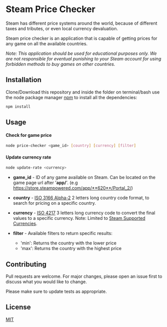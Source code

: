 # Steam Price Checker

Steam has different price systems around the world, because of different taxes and tributes, or even local currency devaluation. 

Steam price checker is an application that is capable of getting prices for any game on all the available countries.

*Note: This application should be used for educational purposes only. We are not responsible for eventual punishing to your Steam account for using forbidden methods to buy games on other countries.*

## Installation

Clone/Download this repository and inside the folder on terminal/bash use the node package manager [npm](https://www.npmjs.com/) to install all the dependencies:

```bash
npm install
```

## Usage

#### Check for game price
```bash
node price-checker <game_id> [country] [currency] [filter]
```
#### Update currency rate
```bash
node update-rate <currency>
```

* **game_id** - ID of any game available on Steam. Can be located on the game page url after '**app/**'. (e.g https://store.steampowered.com/app/**620**/Portal_2/)

* **country** - [ISO 3166 Alpha-2](https://www.iban.com/country-codes) 2 letters long country code format, to search for pricing on a specific country.

* **currency** - [ISO 4217](https://www.iban.com/currency-codes) 3 letters long currency code to convert the final values to a specific currency. Note: Limited to [Steam Supported Currencies](https://partner.steamgames.com/doc/store/pricing/currencies).

* **filter** - Available filters to return specific results:
  * 'min': Returns the country with the lower price
  * 'max': Returns the country with the highest price

## Contributing
Pull requests are welcome. For major changes, please open an issue first to discuss what you would like to change.

Please make sure to update tests as appropriate.

## License
[MIT](https://choosealicense.com/licenses/mit/)
